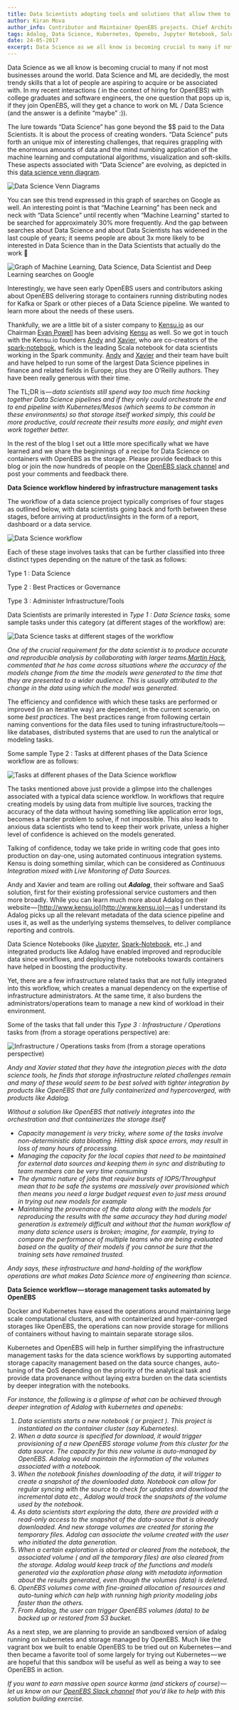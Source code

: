 ```yaml
---
title: Data Scientists adopting tools and solutions that allow them to focus more on Data Science and less…
author: Kiran Mova
author_info: Contributor and Maintainer OpenEBS projects. Chief Architect MayaData. Kiran leads overall architecture & is responsible for architecting, solution design & customer adoption of OpenEBS.
tags: Adalog, Data Science, Kubernetes, Openebs, Jupyter Notebook, Solutions
date: 24-05-2017
excerpt: Data Science as we all know is becoming crucial to many if not most businesses around the world. Data Science and ML are decidedly, the most trendy skills that a lot of people are aspiring to acquire or be associated with.
---
```


Data Science as we all know is becoming crucial to many if not most businesses around the world. Data Science and ML are decidedly, the most trendy skills that a lot of people are aspiring to acquire or be associated with. In my recent interactions ( in the context of hiring for OpenEBS) with college graduates and software engineers, the one question that pops up is, if they join OpenEBS, will they get a chance to work on ML / Data Science (and the answer is a definite “maybe” :)).

The lure towards “Data Science” has gone beyond the $$ paid to the Data Scientists. It is about the process of creating wonders. “Data Science” puts forth an unique mix of interesting challenges, that requires grappling with the enormous amounts of data and the mind numbing application of the machine learning and computational algorithms, visualization and soft-skills. These aspects associated with “Data Science” are evolving, as depicted in this [data science venn diagram](https://www.infoq.com/articles/christine-doig-data-science-team-discipline).

![Data Science Venn Diagrams](https://cdn-images-1.medium.com/max/800/0*FEPtZ-3YF48YMkRs.)

You can see this trend expressed in this graph of searches on Google as well. An interesting point is that “Machine Learning” has been neck and neck with “Data Science” until recently when “Machine Learning” started to be searched for approximately 30% more frequently. And the gap between searches about Data Science and about Data Scientists has widened in the last couple of years; it seems people are about 3x more likely to be interested in Data Science than in the Data Scientists that actually do the work 🙂

![Graph of Machine Learning, Data Science, Data Scientist and Deep Learning searches on Google](https://cdn-images-1.medium.com/max/800/0*Usx-pyQi3bHCTyJe.)

Interestingly, we have seen early OpenEBS users and contributors asking about OpenEBS delivering storage to containers running distributing nodes for Kafka or Spark or other pieces of a Data Science pipeline. We wanted to learn more about the needs of these users.

Thankfully, we are a little bit of a sister company to [Kensu.io](http://www.kensu.io/) as our Chairman [Evan Powell](https://twitter.com/epowell101) has been advising [Kensu](https://twitter.com/kensuio) as well. So we got in touch with the Kensu.io founders [Andy](https://twitter.com/noootsab) and [Xavier](https://twitter.com/xtordoir), who are co-creators of the [spark-notebook](http://spark-notebook.io/), which is the leading Scala notebook for data scientists working in the Spark community. [Andy](https://twitter.com/noootsab) and [Xavier](https://twitter.com/xtordoir) and their team have built and have helped to run some of the largest Data Science pipelines in finance and related fields in Europe; plus they are O’Reilly authors. They have been really generous with their time.

The TL;DR is — *data scientists still spend way too much time hacking together Data Science pipelines and if they only could orchestrate the end to end pipeline with Kubernetes/Mesos (which seems to be common in these environments) so that storage itself worked simply, this could be more productive, could recreate their results more easily, and might even work together better.*

In the rest of the blog I set out a little more specifically what we have learned and we share the beginnings of a recipe for Data Science on containers with OpenEBS as the storage. Please provide feedback to this blog or join the now hundreds of people on the [OpenEBS slack channel](http://slack.openebs.io/) and post your comments and feedback there.

**Data Science workflow hindered by infrastructure management tasks**

The workflow of a data science project typically comprises of four stages as outlined below, with data scientists going back and forth between these stages, before arriving at product/insights in the form of a report, dashboard or a data service.

![Data Science workflow](https://cdn-images-1.medium.com/max/800/0*UCJHD8p2bNOemyC9.)

Each of these stage involves tasks that can be further classified into three distinct types depending on the nature of the task as follows:

Type 1 : Data Science

Type 2 : Best Practices or Governance

Type 3 : Administer Infrastructure/Tools

Data Scientists are primarily interested in *Type 1 : Data Science tasks,* some sample tasks under this category (at different stages of the workflow) are:

![Data Science tasks at different stages of the workflow](https://cdn-images-1.medium.com/max/800/0*t41w0qHFapFBWtX_.)

*One of the crucial requirement for the data scientist is to produce accurate and reproducible analysis by collaborating with larger teams.*[*Martin Hack*](https://twitter.com/mhackster)*, commented that he has come across situations where the accuracy of the models change from the time the models were generated to the time that they are presented to a wider audience. This is usually attributed to the change in the data using which the model was generated.*

The efficiency and confidence with which these tasks are performed or improved (in an iterative way) are dependent, in the current scenario, on some *best practices*. The best practices range from following certain naming conventions for the data files used to tuning infrastructure/tools — like databases, distributed systems that are used to run the analytical or modeling tasks.

Some sample Type 2 : Tasks at different phases of the Data Science workflow are as follows:

![Tasks at different phases of the Data Science workflow](https://cdn-images-1.medium.com/max/800/0*IKPVzSqbyirvwZW5.)

The tasks mentioned above just provide a glimpse into the challenges associated with a typical data science workflow. In workflows that require creating models by using data from multiple live sources, tracking the accuracy of the data without having something like application error logs, becomes a harder problem to solve, if not impossible. This also leads to anxious data scientists who tend to keep their work private, unless a higher level of confidence is achieved on the models generated.

Talking of confidence, today we take pride in writing code that goes into production on day-one, using automated continuous integration systems. Kensu is doing something similar, which can be considered as *Continuous Integration mixed with Live Monitoring of Data Sources.*

Andy and Xavier and team are rolling out ***Adalog***, their software and SaaS solution, first for their existing professional service customers and then more broadly. While you can learn much more about Adalog on their website — [http://www.kensu.io](http://www.kensu.io) — as I understand its Adalog picks up all the relevant metadata of the data science pipeline and uses it, as well as the underlying systems themselves, to deliver compliance reporting and controls.

Data Science Notebooks (like [*Jupyter*](http://jupyter.org/), [Spark-Notebook](https://github.com/spark-notebook/spark-notebook), etc.,) and integrated products like Adalog have enabled improved and reproducible data since workflows, and deploying these notebooks towards containers have helped in boosting the productivity.

Yet, there are a few infrastructure related tasks that are not fully integrated into this workflow, which creates a manual dependency on the expertise of infrastructure administrators. At the same time, it also burdens the administrators/operations team to manage a new kind of workload in their environment.

Some of the tasks that fall under this *Type 3 : Infrastructure / Operations* tasks from (from a storage operations perspective) are:

![Infrastructure / Operations tasks from (from a storage operations perspective)](https://cdn-images-1.medium.com/max/800/0*gcVdcir6RcbetPXe.)

*Andy and Xavier stated that they have the integration pieces with the data science tools, he finds that storage infrastructure related challenges remain and many of these would seem to be best solved with tighter integration by products like OpenEBS that are fully containerized and hypercoverged, with products like Adalog.*

*Without a solution like OpenEBS that natively integrates into the orchestration and that containerizes the storage itself*

- *Capacity management is very tricky, where some of the tasks involve non-deterministic data bloating. Hitting disk space errors, may result in loss of many hours of processing.*
- *Managing the capacity for the local copies that need to be maintained for external data sources and keeping them in sync and distributing to team members can be very time consuming*
- *The dynamic nature of jobs that require bursts of IOPS/Throughput mean that to be safe the systems are massively over provisioned which then means you need a large budget request even to just mess around in trying out new models for example*
- *Maintaining the provenance of the data along with the models for reproducing the results with the same accuracy they had during model generation is extremely difficult and without that the human workflow of many data science users is broken; imagine, for example, trying to compare the performance of multiple teams who are being evaluated based on the quality of their models if you cannot be sure that the training sets have remained trusted.*

*Andy says, these infrastructure and hand-holding of the workflow operations are what makes Data Science more of engineering than science.*

**Data Science workflow — storage management tasks automated by OpenEBS**

Docker and Kubernetes have eased the operations around maintaining large scale computational clusters, and with containerized and hyper-converged storages like OpenEBS, the operations can now provide storage for millions of containers without having to maintain separate storage silos.

Kubernetes and OpenEBS will help in further simplifying the infrastructure management tasks for the data science workflows by supporting automated storage capacity management based on the data source changes, auto-tuning of the QoS depending on the priority of the analytical task and provide data provenance without laying extra burden on the data scientists by deeper integration with the notebooks.

*For instance, the following is a glimpse of what can be achieved through deeper integration of Adalog with kubernetes and openebs:*

1. *Data scientists starts a new notebook ( or project ). This project is instantiated on the container cluster (say Kubernetes).*
2. *When a data source is specified for download, it would trigger provisioning of a new OpenEBS storage volume from this cluster for the data source. The capacity for this new volume is auto-managed by OpenEBS. Adalog would maintain the information of the volumes associated with a notebook.*
3. *When the notebook finishes downloading of the data, it will trigger to create a snapshot of the downloaded data. Notebook can allow for regular syncing with the source to check for updates and download the incremental data etc., Adalog would track the snapshots of the volume used by the notebook.*
4. *As data scientists start exploring the data, there are provided with a read-only access to the snapshot of the data-source that is already downloaded. And new storage volumes are created for storing the temporary files. Adalog can associate the volume created with the user who initiated the data generation.*
5. *When a certain exploration is aborted or cleared from the notebook, the associated volume ( and all the temporary files) are also cleared from the storage. Adalog would keep track of the functions and models generated via the exploration phase along with metadata information about the results generated, even though the volumes (data) is deleted.*
6. *OpenEBS volumes come with fine-grained allocation of resources and auto-tuning which can help with running high priority modeling jobs faster than the others.*
7. *From Adalog, the user can trigger OpenEBS volumes (data) to be backed up or restored from S3 bucket.*

As a next step, we are planning to provide an sandboxed version of adalog running on kubernetes and storage managed by OpenEBS. Much like the vagrant box we built to enable OpenEBS to be tried out on Kubernetes — and then became a favorite tool of some largely for trying out Kubernetes — we are hopeful that this sandbox will be useful as well as being a way to see OpenEBS in action.

*If you want to earn massive open source karma (and stickers of course) — let us know on our *[*OpenEBS Slack channel*](http://slack.openebs.io/)* that you’d like to help with this solution building exercise.*
